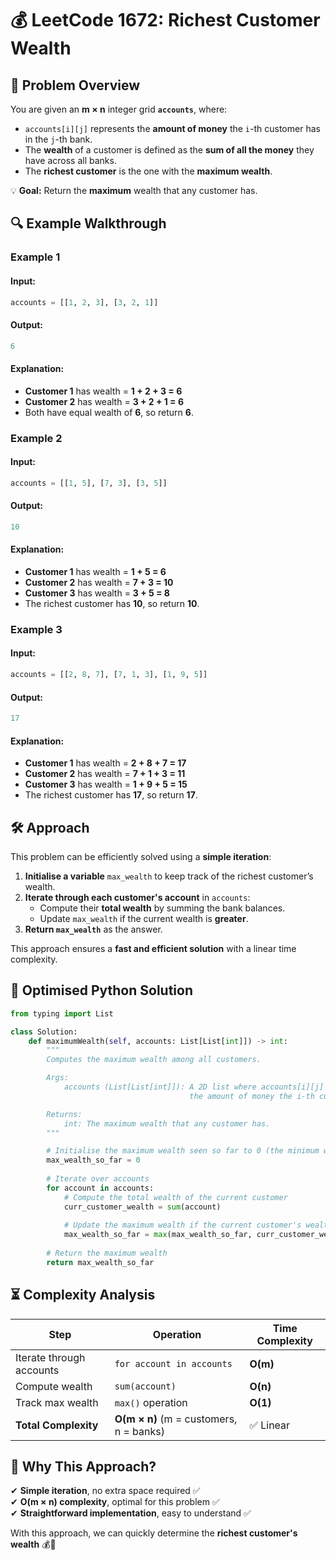 # 💰 **LeetCode 1672: Richest Customer Wealth**

## 📌 **Problem Overview**
You are given an **m × n** integer grid **`accounts`**, where:  
- `accounts[i][j]` represents the **amount of money** the `i`-th customer has in the `j`-th bank.  
- The **wealth** of a customer is defined as the **sum of all the money** they have across all banks.  
- The **richest customer** is the one with the **maximum wealth**.  

💡 **Goal:** Return the **maximum** wealth that any customer has.

## 🔍 **Example Walkthrough**

### **Example 1**
#### **Input:**
```python
accounts = [[1, 2, 3], [3, 2, 1]]
```
#### **Output:**
```python
6
```
#### **Explanation:**
- **Customer 1** has wealth = **1 + 2 + 3 = 6**  
- **Customer 2** has wealth = **3 + 2 + 1 = 6**  
- Both have equal wealth of **6**, so return **6**.

### **Example 2**
#### **Input:**
```python
accounts = [[1, 5], [7, 3], [3, 5]]
```
#### **Output:**
```python
10
```
#### **Explanation:**
- **Customer 1** has wealth = **1 + 5 = 6**  
- **Customer 2** has wealth = **7 + 3 = 10**  
- **Customer 3** has wealth = **3 + 5 = 8**  
- The richest customer has **10**, so return **10**.

### **Example 3**
#### **Input:**
```python
accounts = [[2, 8, 7], [7, 1, 3], [1, 9, 5]]
```
#### **Output:**
```python
17
```
#### **Explanation:**
- **Customer 1** has wealth = **2 + 8 + 7 = 17**  
- **Customer 2** has wealth = **7 + 1 + 3 = 11**  
- **Customer 3** has wealth = **1 + 9 + 5 = 15**  
- The richest customer has **17**, so return **17**.

## 🛠 **Approach**
This problem can be efficiently solved using a **simple iteration**:

1. **Initialise a variable** `max_wealth` to keep track of the richest customer’s wealth.
2. **Iterate through each customer's account** in `accounts`:
   - Compute their **total wealth** by summing the bank balances.
   - Update `max_wealth` if the current wealth is **greater**.
3. **Return `max_wealth`** as the answer.

This approach ensures a **fast and efficient solution** with a linear time complexity.

## 🚀 **Optimised Python Solution**
```python
from typing import List

class Solution:
    def maximumWealth(self, accounts: List[List[int]]) -> int:
        """
        Computes the maximum wealth among all customers.

        Args:
            accounts (List[List[int]]): A 2D list where accounts[i][j] represents 
                                        the amount of money the i-th customer has in the j-th bank.

        Returns:
            int: The maximum wealth that any customer has.
        """

        # Initialise the maximum wealth seen so far to 0 (the minimum wealth possible)
        max_wealth_so_far = 0
        
        # Iterate over accounts
        for account in accounts:
            # Compute the total wealth of the current customer
            curr_customer_wealth = sum(account)
            
            # Update the maximum wealth if the current customer's wealth is greater
            max_wealth_so_far = max(max_wealth_so_far, curr_customer_wealth)
            
        # Return the maximum wealth
        return max_wealth_so_far
```

## ⏳ **Complexity Analysis**
| Step | Operation | Time Complexity |
|------|------------|----------------|
| Iterate through accounts | `for account in accounts` | **O(m)** |
| Compute wealth | `sum(account)` | **O(n)** |
| Track max wealth | `max()` operation | **O(1)** |
| **Total Complexity** | **O(m × n)** (m = customers, n = banks) | ✅ Linear |

## 🎯 **Why This Approach?**
✔ **Simple iteration**, no extra space required ✅  
✔ **O(m × n) complexity**, optimal for this problem ✅  
✔ **Straightforward implementation**, easy to understand ✅  

With this approach, we can quickly determine the **richest customer's wealth** 💰🚀
